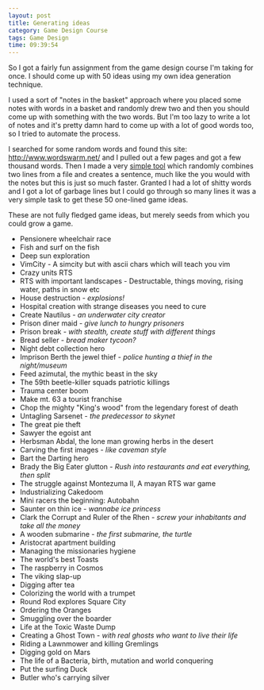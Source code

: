 ```yaml
---
layout: post
title: Generating ideas
category: Game Design Course
tags: Game Design
time: 09:39:54
---
```

So I got a fairly fun assignment from the game design course I'm taking for once. I should come up with 50 ideas using my own idea generation technique.

I used a sort of "notes in the basket" approach where you placed some notes with words in a basket and randomly drew two and then you should come up with something with the two words. But I'm too lazy to write a lot of notes and it's pretty damn hard to come up with a lot of good words too, so I tried to automate the process.

I searched for some random words and found this site: <http://www.wordswarm.net/> and I pulled out a few pages and got a few thousand words. Then I made a very [simple tool][tool] which randomly combines two lines from a file and creates a sentence, much like the you would with the notes but this is just so much faster. Granted I had a lot of shitty words and I got a lot of garbage lines but I could go through so many lines it was a very simple task to get these 50 one-lined game ideas.

These are not fully fledged game ideas, but merely seeds from which you could grow a game.

+  Pensionere wheelchair race
+  Fish and surf on the fish
+  Deep sun exploration
+  VimCity - A simcity but with ascii chars which will teach you vim
+  Crazy units RTS
+  RTS with important landscapes - Destructable, things moving, rising water, paths in snow etc
+  House destruction  - *explosions!*
+  Hospital creation with strange diseases you need to cure
+  Create Nautilus  - *an underwater city creator*
+  Prison diner maid  - *give lunch to hungry prisoners*
+  Prison break  - *with stealth, create stuff with different things*
+  Bread seller  - *bread maker tycoon?*
+  Night debt collection hero
+  Imprison Berth the jewel thief  - *police hunting a thief in the night/museum*
+  Feed azimutal, the mythic beast in the sky
+  The 59th beetle-killer squads patriotic killings
+  Trauma center boom
+  Make mt. 63 a tourist franchise
+  Chop the mighty "King's wood" from the legendary forest of death
+  Untagling Sarsenet  - *the predecessor to skynet*
+  The great pie theft
+  Sawyer the egoist ant
+  Herbsman Abdal, the lone man growing herbs in the desert
+  Carving the first images  - *like caveman style*
+  Bart the Darting hero
+  Brady the Big Eater glutton  - *Rush into restaurants and eat everything, then split*
+  The struggle against Montezuma II, A mayan RTS war game
+  Industrializing Cakedoom
+  Mini racers the beginning: Autobahn
+  Saunter on thin ice  - *wannabe ice princess*
+  Clark the Corrupt and Ruler of the Rhen  - *screw your inhabitants and take all the money*
+  A wooden submarine  - *the first submarine, the turtle*
+  Aristocrat apartment building
+  Managing the missionaries hygiene
+  The world's best Toasts
+  The raspberry in Cosmos
+  The viking slap-up
+  Digging after tea
+  Colorizing the world with a trumpet
+  Round Rod explores Square City
+  Ordering the Oranges
+  Smuggling over the boarder
+  Life at the Toxic Waste Dump
+  Creating a Ghost Town  - *with real ghosts who want to live their life*
+  Riding a Lawnmower and killing Gremlings
+  Digging gold on Mars
+  The life of a Bacteria, birth, mutation and world conquering
+  Put the surfing Duck
+  Butler who's carrying silver

[tool]: /files/download/random_words.zip

